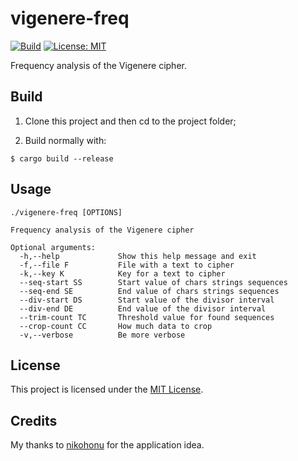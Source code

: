 # vigenere-freq

[![Build](https://github.com/andinoriel/vigenere-freq/actions/workflows/build.yml/badge.svg)](https://github.com/andinoriel/vigenere-freq/actions/workflows/build.yml)
[![License: MIT](https://img.shields.io/badge/License-MIT-yellow.svg)](https://opensource.org/licenses/MIT)

Frequency analysis of the Vigenere cipher.

## Build

1. Clone this project and then cd to the project folder;

2. Build normally with:
```
$ cargo build --release
```

## Usage

```
./vigenere-freq [OPTIONS]

Frequency analysis of the Vigenere cipher

Optional arguments:
  -h,--help             Show this help message and exit
  -f,--file F           File with a text to cipher
  -k,--key K            Key for a text to cipher
  --seq-start SS        Start value of chars strings sequences
  --seq-end SE          End value of chars strings sequences
  --div-start DS        Start value of the divisor interval
  --div-end DE          End value of the divisor interval
  --trim-count TC       Threshold value for found sequences
  --crop-count CC       How much data to crop
  -v,--verbose          Be more verbose
```

## License

This project is licensed under the [MIT License](LICENSE).

## Credits

My thanks to [nikohonu](https://github.com/nikohonu) for the application idea.
